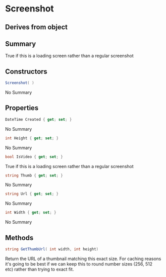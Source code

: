# Screenshot

## Derives from object

## Summary

True if this is a loading screen rather than a regular screenshot
## Constructors

```c#
Screenshot( ) 
```
No Summary
## Properties

```c#
DateTime Created { get; set; } 
```
No Summary
```c#
int Height { get; set; } 
```
No Summary
```c#
bool IsVideo { get; set; } 
```
True if this is a loading screen rather than a regular screenshot
```c#
string Thumb { get; set; } 
```
No Summary
```c#
string Url { get; set; } 
```
No Summary
```c#
int Width { get; set; } 
```
No Summary
## Methods

```c#
string GetThumbUrl( int width, int height) 
```
Return the URL of a thumbnail matching this exact size. For caching reasons it's going to be best if
we can keep this to round number sizes (256, 512 etc) rather than trying to exact fit.
